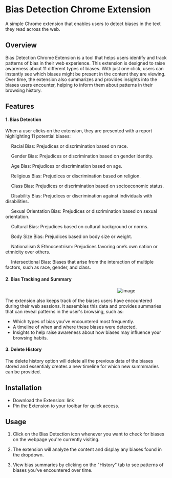 # Bias Detection Chrome Extension
A simple Chrome extension that enables users to detect biases in the text they read across the web.

## Overview
Bias Detection Chrome Extension is a tool that helps users identify and track patterns of bias in their web experience. This extension is designed to raise awareness about 11 different types of biases. With just one click, users can instantly see which biases might be present in the content they are viewing. Over time, the extension also summarizes and provides insights into the biases users encounter, helping to inform them about patterns in their browsing history.

## Features
#### 1. Bias Detection

When a user clicks on the extension, they are presented with a report highlighting 11 potential biases:

&emsp; Racial Bias: Prejudices or discrimination based on race.

&emsp; Gender Bias: Prejudices or discrimination based on gender identity.

&emsp; Age Bias: Prejudices or discrimination based on age.

&emsp; Religious Bias: Prejudices or discrimination based on religion.

&emsp; Class Bias: Prejudices or discrimination based on socioeconomic status.

&emsp; Disability Bias: Prejudices or discrimination against individuals with disabilities.

&emsp; Sexual Orientation Bias: Prejudices or discrimination based on sexual orientation.

&emsp; Cultural Bias: Prejudices based on cultural background or norms.

&emsp; Body Size Bias: Prejudices based on body size or weight.

&emsp; Nationalism & Ethnocentrism: Prejudices favoring one’s own nation or ethnicity over others.

&emsp; Intersectional Bias: Biases that arise from the interaction of multiple factors, such as race, gender, and class.


#### 2. Bias Tracking and Summary
&emsp;&emsp;&emsp;&emsp;&emsp;&emsp;&emsp;&emsp;&emsp;&emsp;&emsp;&emsp;&emsp;&emsp;&emsp;&emsp;&emsp;&emsp;&emsp;&emsp;&emsp;&emsp;&emsp;&emsp;&emsp;![image](https://github.com/user-attachments/assets/fa6b0936-538a-49a9-8737-f88368b73e68)

The extension also keeps track of the biases users have encountered during their web sessions. It assembles this data and provides summaries that can reveal patterns in the user's browsing, such as:

* Which types of bias you’ve encountered most frequently. 
* A timeline of when and where these biases were detected. 
* Insights to help raise awareness about how biases may influence your browsing habits.

#### 3. Delete History
The delete history option will delete all the previous data of the biases stored and essentialy creates a new timeline for which new summmaries can be provided.

## Installation
* Download the Extension: link
* Pin the Extension to your toolbar for quick access.

## Usage
1. Click on the Bias Detection icon whenever you want to check for biases on the webpage you're currently visiting.
   
2. The extension will analyze the content and display any biases found in the dropdown.
   
3. View bias summaries by clicking on the "History" tab to see patterns of biases you've encountered over time.
   

